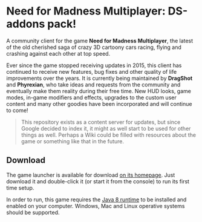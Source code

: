 # Need for Madness Multiplayer: DS-addons pack!

A community client for the game **Need for Madness Multiplayer**, the latest of the old cherished saga of crazy 3D cartoony cars racing, flying and crashing against each other at top speed.

Ever since the game stopped receiving updates in 2015, this client has continued to receive new features, bug fixes and other quality of life improvements over the years. It is currently being maintained by **DragShot** and **Phyrexian**, who take ideas and requests from the community and eventually make them reality during their free time. New HUD looks, game modes, in-game modifiers and effects, upgrades to the custom user content and many other goodies have been incorporated and will continue to come!

> This repository exists as a content server for updates, but since Google decided to index it, it might as well start to be used for other things as well. Perhaps a Wiki could be filled with resources about the game or something like that in the future.

## Download

The game launcher is available for download [on its homepage](https://dragshot.webcindario.com/software/addons.php). Just download it and double-click it (or start it from the console) to run its first time setup.

In order to run, this game requires the [Java 8 runtime](https://www.java.com/download) to be installed and enabled on your computer. Windows, Mac and Linux operative systems should be supported.
